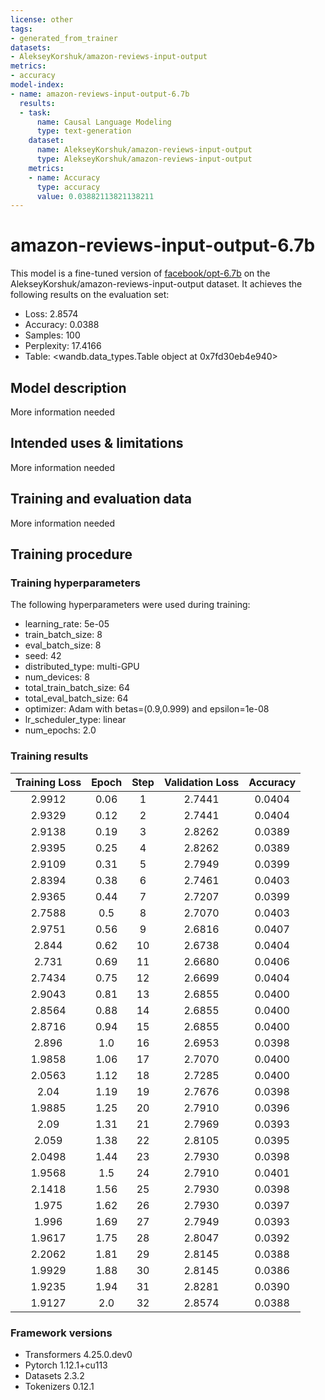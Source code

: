 ```yaml
---
license: other
tags:
- generated_from_trainer
datasets:
- AlekseyKorshuk/amazon-reviews-input-output
metrics:
- accuracy
model-index:
- name: amazon-reviews-input-output-6.7b
  results:
  - task:
      name: Causal Language Modeling
      type: text-generation
    dataset:
      name: AlekseyKorshuk/amazon-reviews-input-output
      type: AlekseyKorshuk/amazon-reviews-input-output
    metrics:
    - name: Accuracy
      type: accuracy
      value: 0.03882113821138211
---
```


<!-- This model card has been generated automatically according to the information the Trainer had access to. You
should probably proofread and complete it, then remove this comment. -->

# amazon-reviews-input-output-6.7b

This model is a fine-tuned version of [facebook/opt-6.7b](https://huggingface.co/facebook/opt-6.7b) on the AlekseyKorshuk/amazon-reviews-input-output dataset.
It achieves the following results on the evaluation set:
- Loss: 2.8574
- Accuracy: 0.0388
- Samples: 100
- Perplexity: 17.4166
- Table: <wandb.data_types.Table object at 0x7fd30eb4e940>

## Model description

More information needed

## Intended uses & limitations

More information needed

## Training and evaluation data

More information needed

## Training procedure

### Training hyperparameters

The following hyperparameters were used during training:
- learning_rate: 5e-05
- train_batch_size: 8
- eval_batch_size: 8
- seed: 42
- distributed_type: multi-GPU
- num_devices: 8
- total_train_batch_size: 64
- total_eval_batch_size: 64
- optimizer: Adam with betas=(0.9,0.999) and epsilon=1e-08
- lr_scheduler_type: linear
- num_epochs: 2.0

### Training results

| Training Loss | Epoch | Step | Validation Loss | Accuracy |
|:-------------:|:-----:|:----:|:---------------:|:--------:|
| 2.9912        | 0.06  | 1    | 2.7441          | 0.0404   |
| 2.9329        | 0.12  | 2    | 2.7441          | 0.0404   |
| 2.9138        | 0.19  | 3    | 2.8262          | 0.0389   |
| 2.9395        | 0.25  | 4    | 2.8262          | 0.0389   |
| 2.9109        | 0.31  | 5    | 2.7949          | 0.0399   |
| 2.8394        | 0.38  | 6    | 2.7461          | 0.0403   |
| 2.9365        | 0.44  | 7    | 2.7207          | 0.0399   |
| 2.7588        | 0.5   | 8    | 2.7070          | 0.0403   |
| 2.9751        | 0.56  | 9    | 2.6816          | 0.0407   |
| 2.844         | 0.62  | 10   | 2.6738          | 0.0404   |
| 2.731         | 0.69  | 11   | 2.6680          | 0.0406   |
| 2.7434        | 0.75  | 12   | 2.6699          | 0.0404   |
| 2.9043        | 0.81  | 13   | 2.6855          | 0.0400   |
| 2.8564        | 0.88  | 14   | 2.6855          | 0.0400   |
| 2.8716        | 0.94  | 15   | 2.6855          | 0.0400   |
| 2.896         | 1.0   | 16   | 2.6953          | 0.0398   |
| 1.9858        | 1.06  | 17   | 2.7070          | 0.0400   |
| 2.0563        | 1.12  | 18   | 2.7285          | 0.0400   |
| 2.04          | 1.19  | 19   | 2.7676          | 0.0398   |
| 1.9885        | 1.25  | 20   | 2.7910          | 0.0396   |
| 2.09          | 1.31  | 21   | 2.7969          | 0.0393   |
| 2.059         | 1.38  | 22   | 2.8105          | 0.0395   |
| 2.0498        | 1.44  | 23   | 2.7930          | 0.0398   |
| 1.9568        | 1.5   | 24   | 2.7910          | 0.0401   |
| 2.1418        | 1.56  | 25   | 2.7930          | 0.0398   |
| 1.975         | 1.62  | 26   | 2.7930          | 0.0397   |
| 1.996         | 1.69  | 27   | 2.7949          | 0.0393   |
| 1.9617        | 1.75  | 28   | 2.8047          | 0.0392   |
| 2.2062        | 1.81  | 29   | 2.8145          | 0.0388   |
| 1.9929        | 1.88  | 30   | 2.8145          | 0.0386   |
| 1.9235        | 1.94  | 31   | 2.8281          | 0.0390   |
| 1.9127        | 2.0   | 32   | 2.8574          | 0.0388   |


### Framework versions

- Transformers 4.25.0.dev0
- Pytorch 1.12.1+cu113
- Datasets 2.3.2
- Tokenizers 0.12.1
